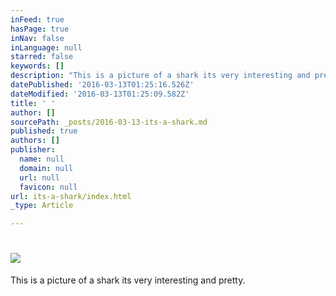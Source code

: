 ```yaml
---
inFeed: true
hasPage: true
inNav: false
inLanguage: null
starred: false
keywords: []
description: "This is a picture of a shark its very interesting and pretty.\_"
datePublished: '2016-03-13T01:25:16.526Z'
dateModified: '2016-03-13T01:25:09.582Z'
title: ' '
author: []
sourcePath: _posts/2016-03-13-its-a-shark.md
published: true
authors: []
publisher:
  name: null
  domain: null
  url: null
  favicon: null
url: its-a-shark/index.html
_type: Article

---
```

# ![](https://the-grid-user-content.s3-us-west-2.amazonaws.com/d196a292-c128-4e53-b85c-b55d06c9b36c.jpg)

This is a picture of a shark its very interesting and pretty.